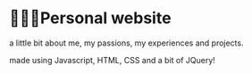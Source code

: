 # 👩🏾‍💻Personal website

a little bit about me, my passions, my experiences and projects.

made using Javascript, HTML, CSS and a bit of JQuery! 

